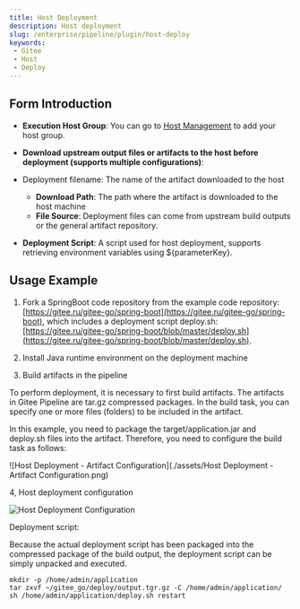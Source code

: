 ```yaml
---
title: Host Deployment
description: Host deployment
slug: /enterprise/pipeline/plugin/host-deploy
keywords:
 - Gitee
 - Host
 - Deploy
---
```


## Form Introduction

- **Execution Host Group**: You can go to [Host Management](/) to add your host group.

- **Download upstream output files or artifacts to the host before deployment (supports multiple configurations)**:
- Deployment filename: The name of the artifact downloaded to the host
    - **Download Path**: The path where the artifact is downloaded to the host machine
    - **File Source**: Deployment files can come from upstream build outputs or the general artifact repository.

- **Deployment Script**: A script used for host deployment, supports retrieving environment variables using ${parameterKey}.

## Usage Example

1. Fork a SpringBoot code repository from the example code repository: [https://gitee.ru/gitee-go/spring-boot](https://gitee.ru/gitee-go/spring-boot), which includes a deployment script deploy.sh: [https://gitee.ru/gitee-go/spring-boot/blob/master/deploy.sh](https://gitee.ru/gitee-go/spring-boot/blob/master/deploy.sh).

2. Install Java runtime environment on the deployment machine

3. Build artifacts in the pipeline

To perform deployment, it is necessary to first build artifacts. The artifacts in Gitee Pipeline are tar.gz compressed packages. In the build task, you can specify one or more files (folders) to be included in the artifact.

In this example, you need to package the target/application.jar and deploy.sh files into the artifact. Therefore, you need to configure the build task as follows:

![Host Deployment - Artifact Configuration](./assets/Host Deployment - Artifact Configuration.png)

4, Host deployment configuration

![Host Deployment Configuration](./assets/Host_Deployment_Configuration.png)

Deployment script:

Because the actual deployment script has been packaged into the compressed package of the build output, the deployment script can be simply unpacked and executed.

```shll
mkdir -p /home/admin/application
tar zxvf ~/gitee_go/deploy/output.tgr.gz -C /home/admin/application/
sh /home/admin/application/deploy.sh restart
```